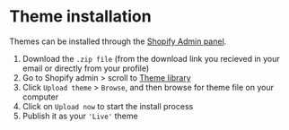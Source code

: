 # Theme installation

Themes can be installed through the [Shopify Admin panel](https://www.shopify.com/admin/themes?ref=OpenThinking).

1. Download the `.zip file` (from the download link you recieved in your email or directly from your profile)
2. Go to Shopify admin > scroll to [Theme library](https://www.shopify.com/admin/themes?ref=OpenThinking)
3. Click `Upload theme` > `Browse`, and then browse for theme file on your computer
4. Click on `Upload now` to start the install process
5. Publish it as your `'Live'` theme
